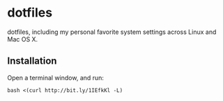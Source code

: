 # dotfiles
dotfiles, including my personal favorite system settings across Linux and Mac OS X.

## Installation

Open a terminal window, and run:

```
bash <(curl http://bit.ly/1IEfkKl -L)
```
